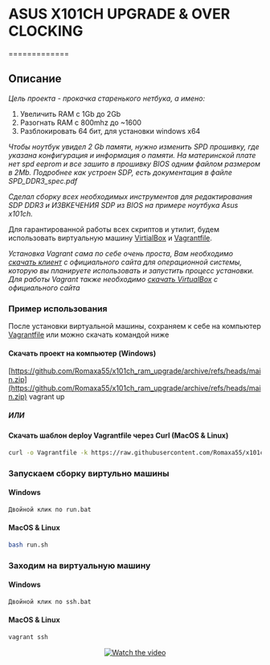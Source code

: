 # ASUS X101CH UPGRADE & OVER CLOCKING
=============

## Описание
_Цель проекта - прокачка старенького нетбука, а имено:_
1. Увеличить RAM с 1Gb до 2Gb 
2. Разогнать RAM с 800mhz до ~1600
3. Разблокировать 64 бит, для установки windows x64

_Чтобы ноутбук увидел 2 Gb памяти, нужно изменить SPD прошивку, где указана конфигурация и информация о памяти. На материнской плате нет spd eeprom и все зашито в прошивку BIOS одним файлом размером в 2Mb. Подробнее как устроен SDP, есть документация в файле *SPD_DDR3_spec.pdf*_

_Сделал сборку всех необходимых инструментов для редактирования SDP DDR3 и ИЗВKЕЧЕНИЯ SDP из BIOS на примере ноутбука Asus x101ch._  

Для гарантированной работы всех скриптов и утилит, будем использовать виртуальную машину [VirtialBox](https://www.virtualbox.org/wiki/Downloads) и [Vagrantfile](https://www.vagrantup.com/downloads).

_Установка Vagrant сама по себе очень проста, Вам необходимо [скачать клиент](https://www.vagrantup.com/downloads) с официального сайта для операционной системы, которую вы планируете использовать и запустить процесс установки. Для работы Vagrant также необходимо [скачать VirtualBox](https://www.virtualbox.org/wiki/Downloads) с официального сайта_

### Пример использования
После установки виртуальной машины, сохраняем к себе на компьютер [Vagrantfile](https://raw.githubusercontent.com/Romaxa55/x101ch_ram_upgrade/main/VagrantFile) или можно скачать командой ниже
 
#### Скачать проект на компьютер  (Windows)

[https://github.com/Romaxa55/x101ch_ram_upgrade/archive/refs/heads/main.zip](https://github.com/Romaxa55/x101ch_ram_upgrade/archive/refs/heads/main.zip)
vagrant up
##### ИЛИ

#### Скачать шаблон deploy Vagrantfile через Curl (MacOS & Linux)
```bash
curl -o Vagrantfile -k https://raw.githubusercontent.com/Romaxa55/x101ch_ram_upgrade/main/VagrantFile
```

### Запускаем сборку виртульно машины 
#### Windows
```bash
Двойной клик по run.bat
```
#### MacOS & Linux
```bash
bash run.sh
```

### Заходим на виртуальную машину 
#### Windows
```bash
Двойной клик по ssh.bat
```

#### MacOS & Linux
```bash
vagrant ssh
```
<center>
 
[![Watch the video](https://i9.ytimg.com/vi/zQIfm9haTdU/maxresdefault.jpg)](https://www.youtube.com/embed/5IHWch_4VXQ)
 
</center>
